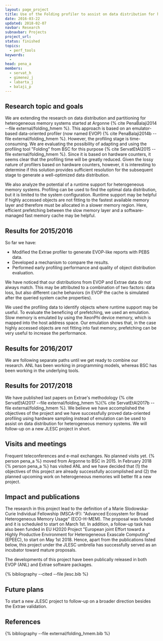 ```yaml
---
layout: page_project
title: Use of the Folding profiler to assist on data distribution for heterogeneous memory systems
date: 2016-03-22
updated: 2018-02-07
navbar: Research
subnavbar: Projects
project_url:
status: finished
topics:
  - perf_tools
keywords:
  -
head: pena_a
members:
  - servat_h
  - gimenez_j
  - labarta_j
  - balaji_p
---
```


## Research topic and goals
We are extending the research on data distribution and partitioning for heterogeneous memory systems started at Argonne {% cite PenaBalaji2014 --file external/folding_hmem %}. This approach is based on an emulator-based data-oriented profiler (now named EVOP) {% cite PenaBalaji2014b --file external/folding_hmem %}. However, the profiling stage is time-consuming. We are evaluating the possibility of adapting and using the profiling tool "Folding" from BSC for this purpose {% cite ServatEtAl2015 --file external/folding_hmem %}. Since it is based on hardware counters, it seems clear that the profiling time will be greatly reduced. Given the lossy nature of profilers based on hardware counters, however, it is interesting to determine if this solution provides sufficient resolution for the subsequent stage to generate a well-optimized data distribution.

We also analyze the potential of a runtime support for heterogeneous memory systems. Profiling can be used to find the optimal data distribution, but it is limited to the system configuration.  Runtime support may be helpful if highly accessed objects are not fitting to the fastest available memory layer and therefore must be allocated in a slower memory region.  Here, efficient prefetching between the slow memory layer and a software-managed fast memory cache may be helpful.

## Results for 2015/2016
So far we have:

* Modified the Extrae profiler to generate EVOP-like reports with PEBS data.
* Developed a mechanism to compare the results.
* Performed early profiling performance and quality of object distribution evaluation.

We have noticed that our distributions from EVOP and Extrae data do not always match. This may be attributed to a combination of two factors: data loss, but also different cache behaviors (in EVOP the cache is simulated after the queried system cache properties).

We used the profiling data to identify objects where runtime support may be useful. To evaluate the beneficing of prefetching, we used an emulation. Slow memory is emulated by using the XeonPhi device memory, which is mapped into the host address space.
Our emulation shows that, in the case highly accessed objects are not fitting into fast memory, prefetching can be very useful to increase the performance.


## Results for 2016/2017
We are following separate paths until we get ready to combine our research. ANL has been working in programming models, whereas BSC has been working in the underlying tools.

## Results for 2017/2018
We have published last papers on Extrae's methodology {% cite ServatEtAl2017 --file external/folding_hmem %}{% cite ServatEtAl2017b --file external/folding_hmem %}. We believe we have accomplished the objectives of the project and we have successfully proved data-oriented profiling using hardware sampling instead of emulation can be used to assist on data distribution for heterogeneous memory systems. We will follow-up on a new JLESC project in short.

## Visits and meetings
Frequent teleconferences and e-mail exchanges. No planned visits yet. {% person pena_a %} moved from Argonne to BSC in 2015.
In February 2018 {% person pena_a %} has visited ANL and we have decided that (1) the objectives of this project are already successfully accomplished and (2) the planned upcoming work on heterogeneous memories will better fit a new project.

## Impact and publications
The research in this project lead to the definition of a Marie Slodowska-Curie Individual Fellowship (MSCA-IF): "Advanced Ecosystem for Broad Heterogeneous Memory Usage" (ECO-H-MEM). The proposal was funded and it is scheduled to start on March 1st. In addition, a follow-up task has also been funded in EU H2020 Project "European joint Effort toward a Highly Productive Environment for Heterogeneous Exascale Computing" (EPEEC), to start on May 1st 2018. Hence, apart from the publications listed below, this project under the JLESC umbrella has successfully served as an incubator toward mature proposals.

The developments of this project have been publically released in both EVOP (ANL) and Extrae software packages.

{% bibliography --cited --file jlesc.bib %}

## Future plans
To start a new JLESC project to follow-up on a broader direction besides the Extrae validation.

## References

{% bibliography --file external/folding_hmem.bib %}
